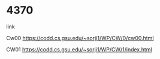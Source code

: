 # 4370


link 

Cw00        https://codd.cs.gsu.edu/~sorji1/WP/CW/0/cw00.html

CW01        https://codd.cs.gsu.edu/~sorji1/WP/CW/1/index.html
